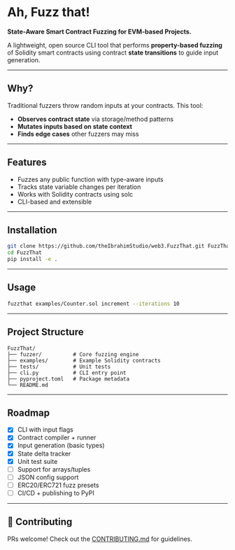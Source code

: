 # Ah, Fuzz that!

**State-Aware Smart Contract Fuzzing for EVM-based Projects.**

A lightweight, open source CLI tool that performs **property-based fuzzing** of Solidity smart contracts using contract **state transitions** to guide input generation.

---

## Why?

Traditional fuzzers throw random inputs at your contracts. This tool:

- **Observes contract state** via storage/method patterns
- **Mutates inputs based on state context**
- **Finds edge cases** other fuzzers may miss

---

## Features

- Fuzzes any public function with type-aware inputs
- Tracks state variable changes per iteration
- Works with Solidity contracts using solc
- CLI-based and extensible

---

## Installation

```bash
git clone https://github.com/theIbrahimStudio/web3.FuzzThat.git FuzzThat
cd FuzzThat
pip install -e .
```

---

## Usage

```bash
fuzzthat examples/Counter.sol increment --iterations 10
```

---

## Project Structure

```
FuzzThat/
├── fuzzer/          # Core fuzzing engine
├── examples/        # Example Solidity contracts
├── tests/           # Unit tests
├── cli.py           # CLI entry point
├── pyproject.toml   # Package metadata
└── README.md
```

---

## Roadmap

- [x] CLI with input flags
- [x] Contract compiler + runner
- [x] Input generation (basic types)
- [x] State delta tracker
- [x] Unit test suite
- [ ] Support for arrays/tuples
- [ ] JSON config support
- [ ] ERC20/ERC721 fuzz presets
- [ ] CI/CD + publishing to PyPI

---

## 🤝 Contributing

PRs welcome! Check out the [CONTRIBUTING.md](https://github.com/theIbrahimStudio/.github/blob/main/CONTRIBUTING.md) for guidelines.
